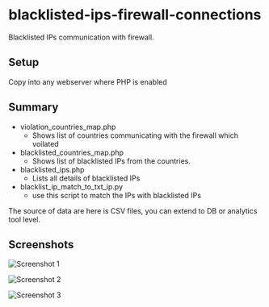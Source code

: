 blacklisted-ips-firewall-connections
====================================

Blacklisted IPs communication with firewall.


## Setup

Copy into any webserver where PHP is enabled

## Summary

* violation_countries_map.php
    * Shows list of countries communicating with the firewall which voilated
* blacklisted_countries_map.php
    * Shows list of blacklisted IPs from the countries.
* blacklisted_ips.php
    * Lists all details of blacklisted IPs
* blacklist_ip_match_to_txt_ip.py
    * use this script to match the IPs with blacklisted IPs

The source of data are here is CSV files, you can extend to DB or analytics tool level.



## Screenshots

![Screenshot 1](https://raw.github.com/asifhj/blacklisted-ips-firewall-connections/master/Screenshot.png)

![Screenshot 2](https://raw.github.com/asifhj/blacklisted-ips-firewall-connections/master/Screenshot-1.png)

![Screenshot 3](https://raw.github.com/asifhj/blacklisted-ips-firewall-connections/master/Screenshot-2.png)



